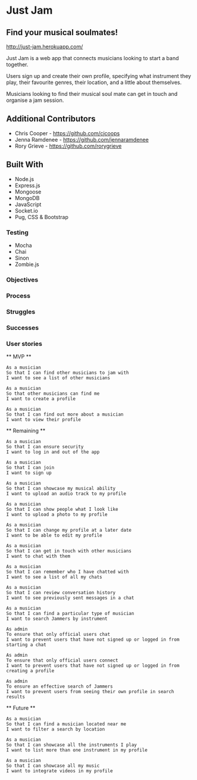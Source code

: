 # Just Jam

## Find your musical soulmates!

http://just-jam.herokuapp.com/

Just Jam is a web app that connects musicians looking to start a band together.

Users sign up and create their own profile, specifying what instrument they play, their favourite genres, their location, and a little about themselves. 

Musicians looking to find their musical soul mate can get in touch and organise a jam session.

## Additional Contributors

- Chris Cooper - https://github.com/cjcoops
- Jenna Ramdenee - https://github.com/jennaramdenee
- Rory Grieve - https://github.com/rorygrieve

## Built With

 - Node.js
 - Express.js
 - Mongoose
 - MongoDB
 - JavaScript
 - Socket.io
 - Pug, CSS & Bootstrap

### Testing

 - Mocha
 - Chai
 - Sinon
 - Zombie.js

### Objectives

### Process

### Struggles

### Successes

### User stories
** MVP **

```
As a musician
So that I can find other musicians to jam with
I want to see a list of other musicians

As a musician
So that other musicians can find me
I want to create a profile

As a musician
So that I can find out more about a musician
I want to view their profile
```

** Remaining **

```
As a musician
So that I can ensure security
I want to log in and out of the app

As a musician
So that I can join
I want to sign up

As a musician
So that I can showcase my musical ability
I want to upload an audio track to my profile

As a musician
So that I can show people what I look like
I want to upload a photo to my profile

As a musician
So that I can change my profile at a later date
I want to be able to edit my profile

As a musician
So that I can get in touch with other musicians
I want to chat with them

As a musician
So that I can remember who I have chatted with
I want to see a list of all my chats

As a musician
So that I can review conversation history
I want to see previously sent messages in a chat

As a musician
So that I can find a particular type of musician
I want to search Jammers by instrument

As admin
To ensure that only official users chat
I want to prevent users that have not signed up or logged in from starting a chat

As admin
To ensure that only official users connect
I want to prevent users that have not signed up or logged in from creating a profile

As admin
To ensure an effective search of Jammers
I want to prevent users from seeing their own profile in search results

```

** Future **
```
As a musician
So that I can find a musician located near me
I want to filter a search by location

As a musician
So that I can showcase all the instruments I play
I want to list more than one instrument in my profile

As a musician
So that I can showcase all my music
I want to integrate videos in my profile
```
